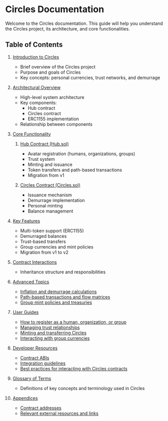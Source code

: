 # Circles Documentation

Welcome to the Circles documentation. This guide will help you understand the Circles project, its architecture, and core functionalities.

## Table of Contents

1. [Introduction to Circles](introduction.md)
    - Brief overview of the Circles project
    - Purpose and goals of Circles
    - Key concepts: personal currencies, trust networks, and demurrage

2. [Architectural Overview](architecture.md)
    - High-level system architecture
    - Key components:
        - Hub contract
        - Circles contract
        - ERC1155 implementation
    - Relationship between components

3. [Core Functionality](core-functionality/index.md)
    1. [Hub Contract (Hub.sol)](core-functionality/hub-contract.md)
        - Avatar registration (humans, organizations, groups)
        - Trust system
        - Minting and issuance
        - Token transfers and path-based transactions
        - Migration from v1

    2. [Circles Contract (Circles.sol)](core-functionality/circles-contract.md)
        - Issuance mechanism
        - Demurrage implementation
        - Personal minting
        - Balance management

4. [Key Features](key-features.md)
    - Multi-token support (ERC1155)
    - Demurraged balances
    - Trust-based transfers
    - Group currencies and mint policies
    - Migration from v1 to v2

5. [Contract Interactions](contract-interactions.md)
    - Inheritance structure and responsibilities

6. [Advanced Topics](advanced-topics/index.md)
    - [Inflation and demurrage calculations](advanced-topics/inflation-demurrage.md)
    - [Path-based transactions and flow matrices](advanced-topics/path-based-transactions.md)
    - [Group mint policies and treasuries](advanced-topics/group-mint-policies.md)

7. [User Guides](user-guides/index.md)
    - [How to register as a human, organization, or group](user-guides/registration.md)
    - [Managing trust relationships](user-guides/trust-management.md)
    - [Minting and transferring Circles](user-guides/minting-transferring.md)
    - [Interacting with group currencies](user-guides/group-currencies.md)

8. [Developer Resources](developer-resources/index.md)
    - [Contract ABIs](developer-resources/contract-abis.md)
    - [Integration guidelines](developer-resources/integration-guidelines.md)
    - [Best practices for interacting with Circles contracts](developer-resources/best-practices.md)

9. [Glossary of Terms](glossary.md)
    - Definitions of key concepts and terminology used in Circles

10. [Appendices](appendices/index.md)
    - [Contract addresses](appendices/contract-addresses.md)
    - [Relevant external resources and links](appendices/external-resources.md)